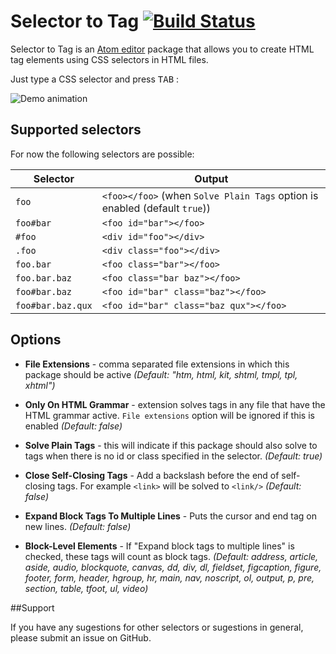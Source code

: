 # Selector to Tag [![Build Status](https://travis-ci.org/surdu/selector-to-tag.svg?branch=master)](https://travis-ci.org/surdu/selector-to-tag)

Selector to Tag is an [Atom editor](https://atom.io/) package that allows you to create HTML tag elements using CSS selectors in HTML files.

Just type a CSS selector and press <kbd>TAB</kbd> :

![Demo animation](https://cloud.githubusercontent.com/assets/11520795/6700058/1b18986a-cd11-11e4-9d6a-848b808197c6.gif)

## Supported selectors

For now the following selectors are possible:

Selector          | Output
------------------|------
`foo`             | `<foo></foo>` (when `Solve Plain Tags` option is enabled (default `true`))
`foo#bar`         | `<foo id="bar"></foo>`
`#foo`            | `<div id="foo"></div>`
`.foo`            | `<div class="foo"></div>`
`foo.bar`         | `<foo class="bar"></foo>`
`foo.bar.baz`     | `<foo class="bar baz"></foo>`
`foo#bar.baz`     | `<foo id="bar" class="baz"></foo>`
`foo#bar.baz.qux` | `<foo id="bar" class="baz qux"></foo>`

## Options

 - **File Extensions** - comma separated file extensions in which this package should be active *(Default: "htm, html, kit, shtml, tmpl, tpl, xhtml")*

 - **Only On HTML Grammar** - extension solves tags in any file that have the HTML grammar active. `File extensions` option will be ignored if this is enabled *(Default: false)*

 - **Solve Plain Tags** - this will indicate if this package should also solve to tags when there is no id or class specified in the selector. *(Default: true)*

 - **Close Self-Closing Tags** - Add a backslash before the end of self-closing tags. For example `<link>` will be solved to `<link/>` *(Default: false)*

 - **Expand Block Tags To Multiple Lines** - Puts the cursor and end tag on new lines. *(Default: false)*

 - **Block-Level Elements** - If "Expand block tags to multiple lines" is checked, these tags will count as block tags. *(Default: address, article, aside, audio, blockquote, canvas, dd, div, dl, fieldset, figcaption, figure, footer, form, header, hgroup, hr, main, nav, noscript, ol, output, p, pre, section, table, tfoot, ul, video)*

##Support

If you have any sugestions for other selectors or sugestions in general, please submit an issue on GitHub.
